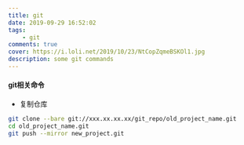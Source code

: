 ```yaml
---
title: git
date: 2019-09-29 16:52:02
tags: 
    - git
comments: true
cover: https://i.loli.net/2019/10/23/NtCopZqmeBSKOl1.jpg
description: some git commands
---
```


#### git相关命令

* 复制仓库
```bash
git clone --bare git://xxx.xx.xx.xx/git_repo/old_project_name.git
cd old_project_name.git
git push --mirror new_project.git
```

